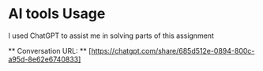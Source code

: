# AI tools Usage

I used ChatGPT to assist me in solving parts of this assignment

** Conversation URL: **
[https://chatgpt.com/share/685d512e-0894-800c-a95d-8e62e6740833]



